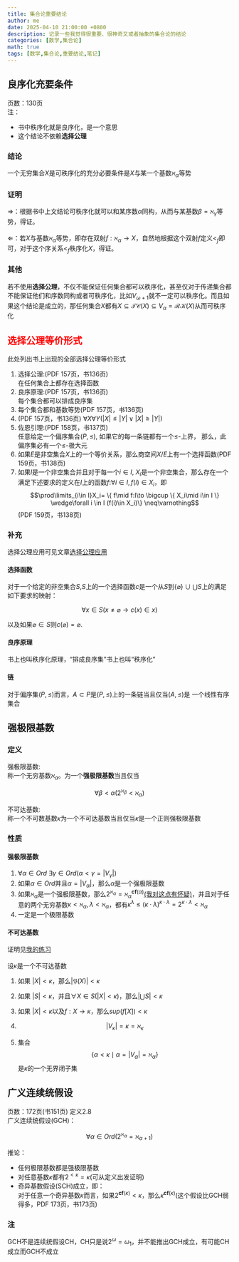 ```yaml
---
title: 集合论重要结论
author: me
date: 2025-04-10 21:00:00 +0800
description: 记录一些我觉得很重要、很神奇又或者抽象的集合论的结论
categories: [数学,集合论]
math: true
tags: [数学,集合论,重要结论,笔记]
---
```

## 良序化充要条件
页数：130页<br>
注：
* 书中秩序化就是良序化，是一个意思
* 这个结论不依赖**选择公理**

### 结论
一个无穷集合$X$是可秩序化的充分必要条件是$X$与某一个基数$\aleph_\alpha$等势
### 证明
⇒：根据书中上文结论可秩序化就可以和某序数$\alpha$同构，从而与某基数$\beta=\aleph_\gamma$等势，得证。<br><br>
⇐：若$X$与基数$\aleph_\alpha$等势，即存在双射$f:\aleph_\alpha\to X$，自然地根据这个双射$f$定义$<_f$即可，对于这个序关系$<_f$秩序化$X$，得证。
### 其他
若不使用**选择公理**，不仅不能保证任何集合都可以秩序化，甚至仅对于传递集合都不能保证他们和序数同构或者可秩序化，比如$V_{\omega+1}$就不一定可以秩序化。而且如果这个结论是成立的，那任何集合$X$都有$X\subseteq \mathcal{TC}(X)\subseteq V_\alpha = \mathcal{RK}(X)$从而可秩序化
## <span style = "color:red">选择公理等价形式</span>
此处列出书上出现的全部选择公理等价形式

1. 选择公理:(PDF 157页，书136页)<br>
在任何集合上都存在选择函数
2. 良序原理:(PDF 157页，书136页)<br>
每个集合都可以排成良序集
3. 每个集合都和基数等势(PDF 157页，书136页)
4. (PDF 157页，书136页)
$\forall X \forall Y(|X|\leq|Y|\vee |X|\geq|Y|)$
5. 佐恩引理:(PDF 158页，书137页)<br>
任意给定一个偏序集合$(P,\leq)$, 如果它的每一条链都有一个$\leq$-上界， 那么，此偏序集必有一个$\leq$-极大元
6. 如果$E$是非空集合$X$上的一个等价关系，那么商空间$X/E$上有一个选择函数(PDF 159页，书138页)
7. 如果$I$是一个非空集合并且对于每一个$i\in I$, $X_i$是一个非空集合，那么存在一个满足下述要求的定义在$I$上的函数$f$:$\forall i \in I,f(i)\in X_i$，即<br>$$\prod\limits_{i\in I}X_i= \{ f\mid f:I\to \bigcup  \{ X_i\mid i\in I \} \wedge\forall i \in I (f(i)\in X_i)\} \neq\varnothing$$(PDF 159页，书138页)

### 补充
选择公理应用可见文章[选择公理应用](../选择公理应用)
#### 选择函数
对于一个给定的非空集合$S$,$S$上的一个选择函数$c$是一个从$S$到$\{\varnothing\}\cup \bigcup{S}$上的满足如下要求的映射：

$$
\forall x\in S(x\neq \varnothing \to c(x)\in x)
$$

以及如果$\varnothing\in S$则$c(\varnothing)=\varnothing$. 
#### 良序原理
书上也叫秩序化原理，“排成良序集”书上也叫“秩序化”
#### 链
对于偏序集$(P,\leq)$而言，$A\subset P$是$(P,\leq)$上的一条链当且仅当$(A,\leq)$是
一个线性有序集合
## 强极限基数
### 定义
强极限基数:<br>
称一个无穷基数$\aleph_\alpha$。为一个**强极限基数**当且仅当

$$
\forall \beta<\alpha(2^{\aleph_\beta}<\aleph_\alpha)
$$

不可达基数:<br>
称一个不可数基数$\kappa$为一个不可达基数当且仅当$\kappa$是一个正则强极限基数
### 性质
#### 强极限基数
1. $\forall\alpha\in Ord\ \exists\gamma\in Ord(\alpha<\gamma=\vert V_\gamma\vert)$
2. 如果$\alpha\in Ord$并且$\alpha=\vert V_\alpha\vert$，那么$\alpha$是一个强极限基数
3. 如果$\aleph_\alpha$是一个强极限基数，那么$2^{\aleph_\alpha}=\aleph_\alpha^{\mathbf{cf}(\alpha)}$[(我对这点有怀疑)](../集合论笔记/#强极限基数性质)，并且对于任意的两个无穷基数$\kappa<\aleph_\alpha,\lambda<\aleph_\alpha$，都有$\kappa^\lambda\leq(\kappa\cdot\lambda)^{\kappa\cdot\lambda}=2^{\kappa\cdot\lambda}<\aleph_\alpha$
4. 一定是一个极限基数

#### 不可达基数
证明见[我的练习](../集合论习题/#不可达基数)<br><br>
设$\kappa$是一个不可达基数

1. 如果
$|X|<\kappa$，那么$|\mathfrak P(X)|<\kappa$
2. 如果
$|S|<\kappa$，并且$\forall X\in S(|X|<\kappa)$，那么$|\bigcup S|<\kappa$
3. 如果
$|X|<\kappa$以及$f:X\to\kappa$，那么$sup(f[X])<\kappa$

4. $$|V_\kappa|=\kappa=\aleph_\kappa$$
5. 集合
$$\{\alpha<\kappa\mid\alpha=|V_\alpha|=\aleph_\alpha\}$$是$\kappa$的一个无界闭子集

## 广义连续统假设
页数：172页(书151页) 定义2.8<br>
广义连续统假设(GCH)：<br>

$$
\forall \alpha\in Ord(2^{\aleph_\alpha}=\aleph_{\alpha+1})
$$

推论：

- 任何极限基数都是强极限基数
- 对任意基数$\kappa$都有$2^{<\kappa}=\kappa$(可从定义出发证明)
- 奇异基数假设(SCH)成立，即：<br>
对于任意一个奇异基数$\kappa$而言，如果$2^{\mathbf{cf}(\kappa)}<\kappa$，那么$\kappa^{\mathbf{cf}(\kappa)}$(这个假设比GCH弱得多，PDF 173页，书173页)

### 注
GCH不是连续统假设CH，CH只是说$2^\omega=\omega_1$，并不能推出GCH成立，有可能CH成立而GCH不成立
